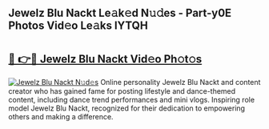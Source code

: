 ## Jewelz Blu Nackt Le𝚊k𝚎d N𝚞𝚍es - Part-y0E Photos Vid𝚎o Le𝚊ks lYTQH

# <h2><a href="http://fb43dq1.evod.top/?m=Jewelz+Blu+Nackt">🔗 👉🔴 Jewelz Blu Nackt Vid𝚎o Ph𝚘t𝚘s</a></h2>

[![Jewelz Blu Nackt N𝚞d𝚎s](https://i.imgur.com/8V9OHl7.gif)](http://fb43dq1.evod.top/?m=Jewelz+Blu+Nackt)
Online personality Jewelz Blu Nackt and content creator who has gained fame for posting lifestyle and dance-themed content, including dance trend performances and mini vlogs. Inspiring role model Jewelz Blu Nackt, recognized for their dedication to empowering others and making a difference. 
